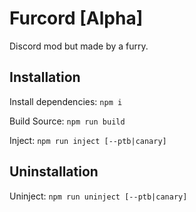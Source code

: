 # Furcord [Alpha]
Discord mod but made by a furry.

## Installation

Install dependencies: `npm i`

Build Source: `npm run build`

Inject: `npm run inject [--ptb|canary]`

## Uninstallation

Uninject: `npm run uninject [--ptb|canary]`
